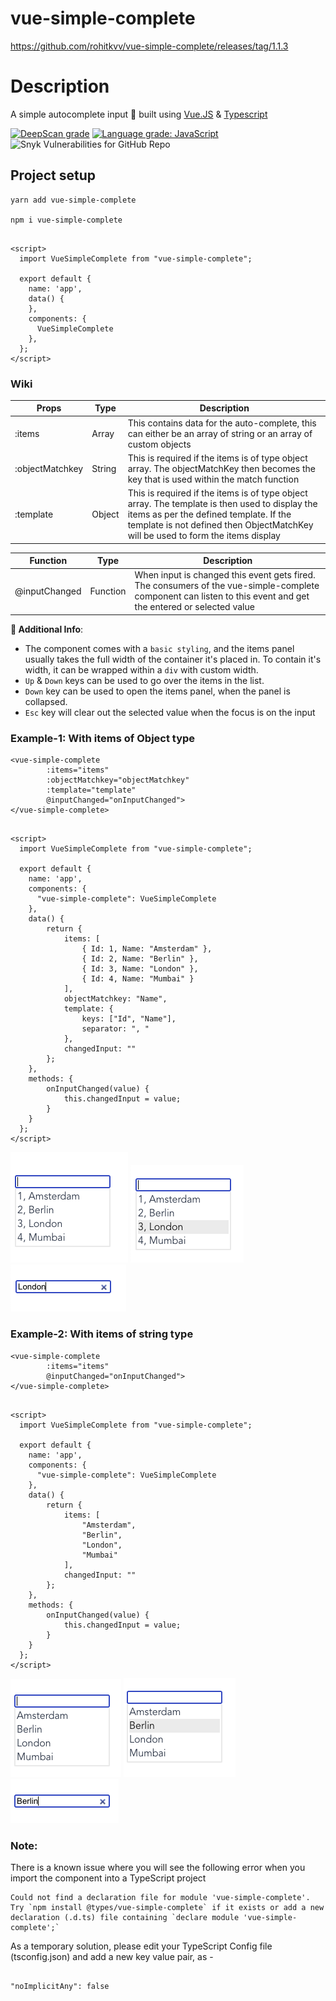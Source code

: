 # vue-simple-complete
https://github.com/rohitkvv/vue-simple-complete/releases/tag/1.1.3

# Description
A simple autocomplete input 🔨 built using [Vue.JS](vue) & [Typescript](typescript)

[![DeepScan grade](https://deepscan.io/api/teams/11042/projects/13965/branches/248867/badge/grade.svg)](https://deepscan.io/dashboard#view=project&tid=11042&pid=13965&bid=248867) [![Language grade: JavaScript](https://img.shields.io/lgtm/grade/javascript/g/rohitkvv/vue-simple-complete.svg?logo=lgtm&logoWidth=18)](https://lgtm.com/projects/g/rohitkvv/vue-simple-complete/context:javascript) ![Snyk Vulnerabilities for GitHub Repo](https://img.shields.io/snyk/vulnerabilities/github/rohitkvv/vue-simple-complete)

## Project setup
```
yarn add vue-simple-complete

npm i vue-simple-complete

```

```

<script>
  import VueSimpleComplete from "vue-simple-complete";

  export default {
    name: 'app',
    data() {
    },
    components: {
      VueSimpleComplete
    },
  };
</script>

```

### Wiki
|      Props      |   Type    |  Description  |
|-----------------|-----------|---------------|
|      :items     |    Array  | This contains data for the auto-complete, this can either be an array of string or an array of custom objects|
| :objectMatchkey |   String  | This is required if the items is of type object array. The objectMatchKey then becomes the key that is used within the match function |
|    :template    |   Object  | This is required if the items is of type object array. The template is then used to display the items as per the defined template. If the template is not defined then ObjectMatchKey will be used to form the items display |


|      Function    |    Type   |  Description  |
|------------------|-----------|---------------|
|  @inputChanged   |  Function | When input is changed this event gets fired. The consumers of the vue-simple-complete component can listen to this event and get the entered or selected value |

**📄 Additional Info**:
- The component comes with a `basic styling`, and the items panel usually takes the full width of the container it's placed in. To contain it's width, it can be wrapped within a `div` with custom width. 
- `Up` & `Down` keys can be used to go over the items in the list.
- `Down` key can be used to open the items panel, when the panel is collapsed. 
- `Esc` key will clear out the selected value when the focus is on the input

### Example-1: With items of Object type
```
<vue-simple-complete
        :items="items"
        :objectMatchkey="objectMatchkey"
        :template="template"
        @inputChanged="onInputChanged">
</vue-simple-complete>

```

```

<script>
  import VueSimpleComplete from "vue-simple-complete";

  export default {
    name: 'app',
    components: {
      "vue-simple-complete": VueSimpleComplete
    },
    data() {
        return {
            items: [
                { Id: 1, Name: "Amsterdam" },
                { Id: 2, Name: "Berlin" },
                { Id: 3, Name: "London" },
                { Id: 4, Name: "Mumbai" }
            ],
            objectMatchkey: "Name",
            template: {
                keys: ["Id", "Name"],
                separator: ", "
            },
            changedInput: ""
        };
    },
    methods: {
        onInputChanged(value) {
            this.changedInput = value;
        }
    }
  };
</script>

```

![ObjectImage1](./readme-assets/object-ex-1.png)
![ObjectImage2](./readme-assets/object-ex-2.png)
![ObjectImage3](./readme-assets/object-ex-3.png)

### Example-2: With items of string type
```
<vue-simple-complete
        :items="items"
        @inputChanged="onInputChanged">
</vue-simple-complete>

```

```

<script>
  import VueSimpleComplete from "vue-simple-complete";

  export default {
    name: 'app',
    components: {
      "vue-simple-complete": VueSimpleComplete
    },
    data() {
        return {
            items: [
                "Amsterdam",
                "Berlin",
                "London",
                "Mumbai"
            ],
            changedInput: ""
        };
    },
    methods: {
        onInputChanged(value) {
            this.changedInput = value;
        }
    }
  };
</script>

```

![StringImage1](./readme-assets/string-ex-1.png)
![StringImage2](./readme-assets/string-ex-2.png)
![StringImage3](./readme-assets/string-ex-3.png)

### Note:
There is a known issue where you will see the following error when you import the component into a TypeScript project

```
Could not find a declaration file for module 'vue-simple-complete'.
Try `npm install @types/vue-simple-complete` if it exists or add a new declaration (.d.ts) file containing `declare module 'vue-simple-complete';`

```

As a temporary solution, please edit your TypeScript Config file (tsconfig.json) and add a new key value pair, as -

```

"noImplicitAny": false

```
